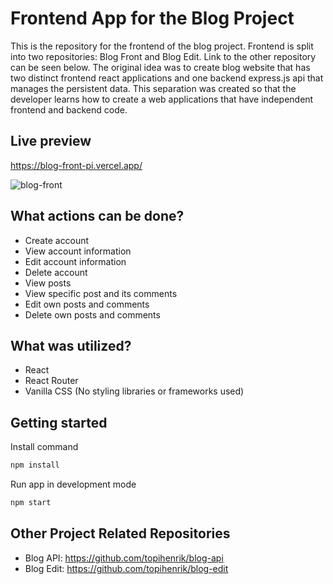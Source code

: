 # Frontend App for the Blog Project
This is the repository for the frontend of the blog project. Frontend is split into two repositories: Blog Front and Blog Edit. Link to the other repository can be seen below. The original idea was to create blog website that has two distinct frontend react applications and one backend express.js api that manages the persistent data. This separation was created so that the developer learns how to create a web applications that have independent frontend and backend code.

## Live preview
https://blog-front-pi.vercel.app/

![blog-front](https://user-images.githubusercontent.com/79649210/200315117-744b4782-e216-42a3-a035-dcd8232eee45.png)

## What actions can be done?
* Create account
* View account information
* Edit account information
* Delete account
* View posts
* View specific post and its comments
* Edit own posts and comments
* Delete own posts and comments

## What was utilized?
* React
* React Router
* Vanilla CSS (No styling libraries or frameworks used)

## Getting started
Install command
```bash
npm install
```
Run app in development mode
```bash
npm start
```

## Other Project Related Repositories
* Blog API: https://github.com/topihenrik/blog-api
* Blog Edit: https://github.com/topihenrik/blog-edit
